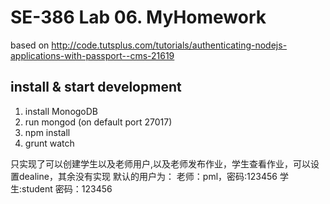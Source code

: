 # SE-386 Lab 06. MyHomework    

based on http://code.tutsplus.com/tutorials/authenticating-nodejs-applications-with-passport--cms-21619

## install & start development
1. install MonogoDB
2. run mongod (on default port 27017)
3. npm install
4. grunt watch

只实现了可以创建学生以及老师用户,以及老师发布作业，学生查看作业，可以设置dealine，其余没有实现
默认的用户为：
老师：pml，密码:123456
学生:student 密码：123456